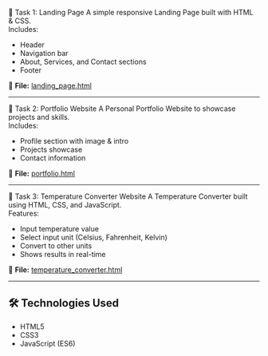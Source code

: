  🔹 Task 1: Landing Page
A simple responsive Landing Page built with HTML & CSS.  
Includes:
- Header  
- Navigation bar  
- About, Services, and Contact sections  
- Footer  

📂 **File:** [landing_page.html](./landing_page.html)

---

🔹 Task 2: Portfolio Website
A Personal Portfolio Website to showcase projects and skills.  
Includes:
- Profile section with image & intro  
- Projects showcase  
- Contact information  

📂 **File:** [portfolio.html](./portfolio.html)

---

 🔹 Task 3: Temperature Converter Website
A Temperature Converter built using HTML, CSS, and JavaScript.  
Features:
- Input temperature value  
- Select input unit (Celsius, Fahrenheit, Kelvin)  
- Convert to other units  
- Shows results in real-time  

📂 **File:** [temperature_converter.html](./temperature_converter.html)

---

## 🛠️ Technologies Used
- HTML5  
- CSS3  
- JavaScript (ES6)  


